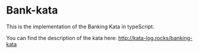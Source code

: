 # Bank-kata
This is the implementation of the Banking Kata in typeScript. 

You can find the description of the kata here: http://kata-log.rocks/banking-kata